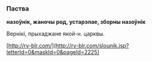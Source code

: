 ### Паства
**назоўнік, жаночы род, устарэлае, зборны назоўнік**

Вернікі, прыхаджане якой-н. царквы.

<a rel="author">[http://rv-blr.com/](http://rv-blr.com/slounik.jsp?letterId=0&maskId=0&pageId=2225)</a>
